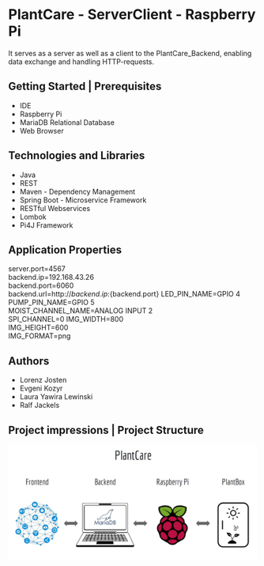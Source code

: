 # PlantCare - ServerClient - Raspberry Pi
It serves as a server as well as a client to the PlantCare_Backend, enabling data exchange and handling HTTP-requests.

## Getting Started | Prerequisites

- IDE
- Raspberry Pi
- MariaDB Relational Database
- Web Browser

## Technologies and Libraries

- Java
- REST
- Maven - Dependency Management
- Spring Boot - Microservice Framework
- RESTful Webservices
- Lombok
- Pi4J Framework

## Application Properties

server.port=4567 <br>
backend.ip=192.168.43.26 <br>
backend.port=6060 <br>
backend.url=http://${backend.ip}:${backend.port}
LED_PIN_NAME=GPIO 4 <br>
PUMP_PIN_NAME=GPIO 5 <br>
MOIST_CHANNEL_NAME=ANALOG INPUT 2 <br>
SPI_CHANNEL=0
IMG_WIDTH=800 <br>
IMG_HEIGHT=600 <br>
IMG_FORMAT=png <br>

## Authors

- Lorenz Josten
- Evgeni Kozyr
- Laura Yawira Lewinski
- Ralf Jackels

## Project impressions | Project Structure
![Image](./src/images/projectstructure.JPG?raw=true)
